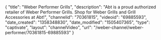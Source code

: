 {
    "title": "Weber Performer Grills",
    "description": "Abt is a proud authorized retailer of Weber Performer Grills. Shop for Weber Grills and Grill Accessories at Abt!",
    "channelid": "70361815",
    "videoid": "69885593",
    "date_created": "1358348830",
    "date_modified": "1505407365",
    "type": "captivate",
    "layout": "channelVideo",
    "url": "\/weber-channel\/weber-performer\/70361815-69885593"
}